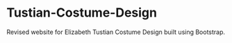 # Tustian-Costume-Design
Revised website for Elizabeth Tustian Costume Design built using Bootstrap. 
